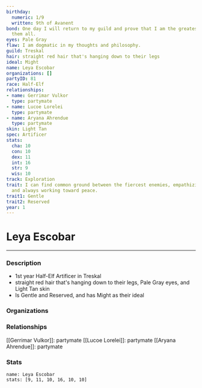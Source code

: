 ```yaml
---
birthday:
  numeric: 1/9
  written: 9th of Avanent
bond: One day I will return to my guild and prove that I am the greatest artisan of
  them all.
eyes: Pale Gray
flaw: I am dogmatic in my thoughts and philosophy.
guild: Treskal
hair: straight red hair that's hanging down to their legs
ideal: Might
name: Leya Escobar
organizations: []
partyID: 81
race: Half-Elf
relationships:
- name: Gerrimar Vulkor
  type: partymate
- name: Lucoe Lorelei
  type: partymate
- name: Aryana Ahrendue
  type: partymate
skin: Light Tan
spec: Artificer
stats:
  cha: 10
  con: 10
  dex: 11
  int: 16
  str: 9
  wis: 10
track: Exploration
trait: I can find common ground between the fiercest enemies, empathizing with them
  and always working toward peace.
trait1: Gentle
trait2: Reserved
year: 1
---
```

# Leya Escobar
---
### Description
- 1st year Half-Elf Artificer in Treskal
- straight red hair that's hanging down to their legs, Pale Gray eyes, and Light Tan skin
- Is Gentle and Reserved, and has Might as their ideal

### Organizations
### Relationships
[[Gerrimar Vulkor]]: partymate
[[Lucoe Lorelei]]: partymate
[[Aryana Ahrendue]]: partymate
### Stats
```statblock
name: Leya Escobar
stats: [9, 11, 10, 16, 10, 10]
```